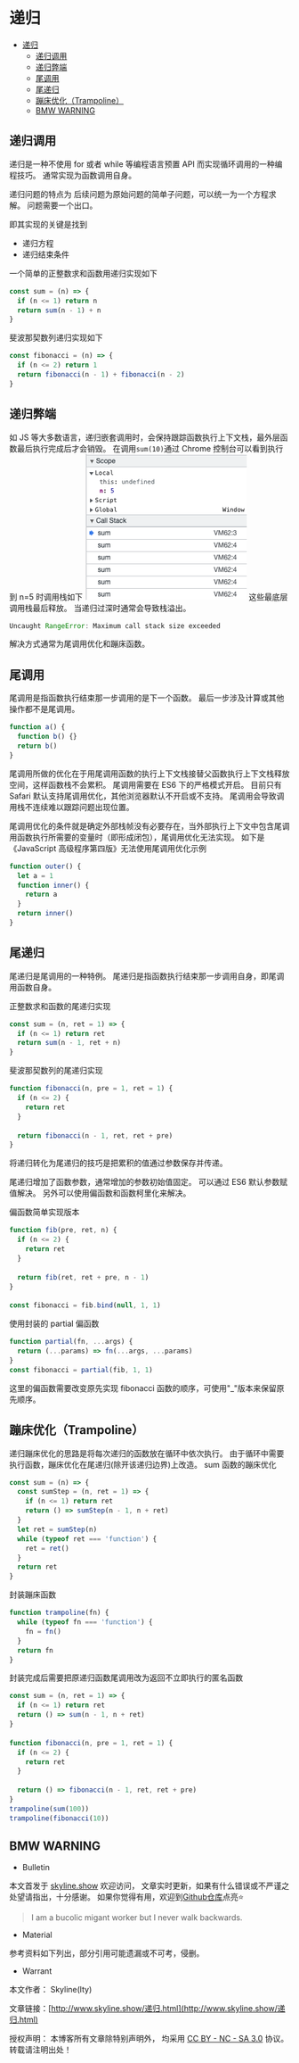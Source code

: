 # 递归

<!-- @import "[TOC]" {cmd="toc" depthFrom=1 depthTo=6 orderedList=false} -->

<!-- code_chunk_output -->

- [递归](#递归)
  - [递归调用](#递归调用)
  - [递归弊端](#递归弊端)
  - [尾调用](#尾调用)
  - [尾递归](#尾递归)
  - [蹦床优化（Trampoline）](#蹦床优化trampoline)
  - [BMW WARNING](#bmw-warning)

<!-- /code_chunk_output -->

## 递归调用

递归是一种不使用 for 或者 while 等编程语言预置 API 而实现循环调用的一种编程技巧。
通常实现为函数调用自身。

递归问题的特点为
后续问题为原始问题的简单子问题，可以统一为一个方程求解。
问题需要一个出口。

即其实现的关键是找到

- 递归方程
- 递归结束条件

一个简单的正整数求和函数用递归实现如下

```jsx
const sum = (n) => {
  if (n <= 1) return n
  return sum(n - 1) + n
}
```

斐波那契数列递归实现如下

```jsx
const fibonacci = (n) => {
  if (n <= 2) return 1
  return fibonacci(n - 1) + fibonacci(n - 2)
}
```

## 递归弊端

如 JS 等大多数语言，递归嵌套调用时，会保持跟踪函数执行上下文栈，最外层函数最后执行完成后才会销毁。
在调用`sum(10)`通过 Chrome 控制台可以看到执行到 n=5 时调用栈如下
![递归$20230129145459](https://raw.githubusercontent.com/skylinety/blog-pics/master/imgs/%E9%80%92%E5%BD%92%2420230129145459.png)
这些最底层调用栈最后释放。
当递归过深时通常会导致栈溢出。

```jsx
Uncaught RangeError: Maximum call stack size exceeded
```

解决方式通常为尾调用优化和蹦床函数。

## 尾调用

尾调用是指函数执行结束那一步调用的是下一个函数。
最后一步涉及计算或其他操作都不是尾调用。

```jsx
function a() {
  function b() {}
  return b()
}
```

尾调用所做的优化在于用尾调用函数的执行上下文栈接替父函数执行上下文栈释放空间，这样函数栈不会累积。
尾调用需要在 ES6 下的严格模式开启。
目前只有 Safari 默认支持尾调用优化，其他浏览器默认不开启或不支持。
尾调用会导致调用栈不连续难以跟踪问题出现位置。

尾调用优化的条件就是确定外部栈帧没有必要存在，当外部执行上下文中包含尾调用函数执行所需要的变量时（即形成闭包），尾调用优化无法实现。
如下是《JavaScript 高级程序第四版》无法使用尾调用优化示例

```jsx
function outer() {
  let a = 1
  function inner() {
    return a
  }
  return inner()
}
```

## 尾递归

尾递归是尾调用的一种特例。
尾递归是指函数执行结束那一步调用自身，即尾调用函数自身。

正整数求和函数的尾递归实现

```jsx
const sum = (n, ret = 1) => {
  if (n <= 1) return ret
  return sum(n - 1, ret + n)
}
```

斐波那契数列的尾递归实现

```jsx
function fibonacci(n, pre = 1, ret = 1) {
  if (n <= 2) {
    return ret
  }

  return fibonacci(n - 1, ret, ret + pre)
}
```

将递归转化为尾递归的技巧是把累积的值通过参数保存并传递。

尾递归增加了函数参数，通常增加的参数初始值固定。
可以通过 ES6 默认参数赋值解决。
另外可以使用偏函数和函数柯里化来解决。

偏函数简单实现版本

```jsx
function fib(pre, ret, n) {
  if (n <= 2) {
    return ret
  }

  return fib(ret, ret + pre, n - 1)
}

const fibonacci = fib.bind(null, 1, 1)
```

使用封装的 partial 偏函数

```jsx
function partial(fn, ...args) {
  return (...params) => fn(...args, ...params)
}
const fibonacci = partial(fib, 1, 1)
```

这里的偏函数需要改变原先实现 fibonacci 函数的顺序，可使用"\_"版本来保留原先顺序。

## 蹦床优化（Trampoline）

递归蹦床优化的思路是将每次递归的函数放在循环中依次执行。
由于循环中需要执行函数，蹦床优化在尾递归(除开该递归边界)上改造。
sum 函数的蹦床优化

```jsx
const sum = (n) => {
  const sumStep = (n, ret = 1) => {
    if (n <= 1) return ret
    return () => sumStep(n - 1, n + ret)
  }
  let ret = sumStep(n)
  while (typeof ret === 'function') {
    ret = ret()
  }
  return ret
}
```

封装蹦床函数

```jsx
function trampoline(fn) {
  while (typeof fn === 'function') {
    fn = fn()
  }
  return fn
}
```

封装完成后需要把原递归函数尾调用改为返回不立即执行的匿名函数

```jsx
const sum = (n, ret = 1) => {
  if (n <= 1) return ret
  return () => sum(n - 1, n + ret)
}

function fibonacci(n, pre = 1, ret = 1) {
  if (n <= 2) {
    return ret
  }

  return () => fibonacci(n - 1, ret, ret + pre)
}
trampoline(sum(100))
trampoline(fibonacci(10))
```

## BMW WARNING

- Bulletin

本文首发于 [skyline.show](http://www.skyline.show) 欢迎访问，
文章实时更新，如果有什么错误或不严谨之处望请指出，十分感谢。
如果你觉得有用，欢迎到[Github仓库](https://github.com/skylinety/Blog)点亮⭐️


> I am a bucolic migant worker but I never walk backwards.

- Material

参考资料如下列出，部分引用可能遗漏或不可考，侵删。

>  

- Warrant

本文作者： Skyline(lty)

文章链接：[http://www.skyline.show/递归.html](http://www.skyline.show/递归.html)

授权声明： 本博客所有文章除特别声明外， 均采用 [CC BY - NC - SA 3.0](https://creativecommons.org/licenses/by-nc-sa/3.0/deed.zh) 协议。 转载请注明出处！
